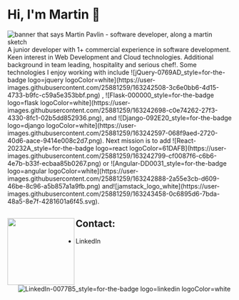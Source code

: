# Hi, I'm Martin 👋
<img src="https://raw.githubusercontent.com/martin-itt/master/gh-header-image-cropped.png" alt="banner that says Martin Pavlin - software developer, along a martin sketch">
A junior developer with 1+ commercial experience in software development. Keen interest in Web Development and Cloud technologies. Additional background in team leading, hospitality and serious chef!. Some technologies I enjoy working with include ![jQuery-0769AD_style=for-the-badge logo=jquery logoColor=white](https://user-images.githubusercontent.com/25881259/163242508-3c6e0bb6-4d15-4733-b9fc-c59a5e353bbf.png) , ![Flask-000000_style=for-the-badge logo=flask logoColor=white](https://user-images.githubusercontent.com/25881259/163242698-c0e74262-27f3-4330-8fc1-02b5dd852936.png), and ![Django-092E20_style=for-the-badge logo=django logoColor=white](https://user-images.githubusercontent.com/25881259/163242597-068f9aed-2720-40d6-aace-9414e008c2d7.png). Next mission is to add ![React-20232A_style=for-the-badge logo=react logoColor=61DAFB](https://user-images.githubusercontent.com/25881259/163242799-cf0087f6-c6b6-4e7b-b33f-ecbaa85b0267.png) or ![Angular-DD0031_style=for-the-badge logo=angular logoColor=white](https://user-images.githubusercontent.com/25881259/163242888-2a55e3cb-d609-46be-8c96-a5b857a1a9fb.png) and![jamstack_logo_white](https://user-images.githubusercontent.com/25881259/163243458-0c6895d6-7bda-48a5-8e7f-4281601a6f45.svg).


## Contact: <a href="https://github.com/Martin-ITT"><img align="left" width="150" height="150" src="https://media.giphy.com/media/ASd0Ukj0y3qMM/giphy.gif?raw=true"></a>
- LinkedIn ![LinkedIn-0077B5_style=for-the-badge logo=linkedin logoColor=white](https://user-images.githubusercontent.com/25881259/163245417-791e2b6e-e256-4a56-be5d-1a6c714f12b3.png)


<!--
**Martin-ITT/Martin-ITT** is a ✨ _special_ ✨ repository because its `README.md` (this file) appears on your GitHub profile.

Here are some ideas to get you started:

- 🔭 I’m currently working on ...
- 🌱 I’m currently learning ...
- 👯 I’m looking to collaborate on ...
- 🤔 I’m looking for help with ...
- 💬 Ask me about ...
- 📫 How to reach me: ...
- 😄 Pronouns: ...
- ⚡ Fun fact: ...
-->
